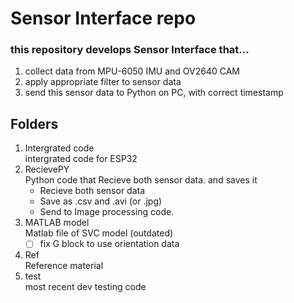 # Sensor Interface repo
### this repository develops Sensor Interface that...
1. collect data from MPU-6050 IMU and OV2640 CAM
2. apply appropriate filter to sensor data
3. send this sensor data to Python on PC, with correct timestamp

## Folders
1. Intergrated code  
   intergrated code for ESP32
2. RecievePY  
   Python code that Recieve both sensor data. and saves it  
   * Recieve both sensor data
   * Save as .csv and .avi (or .jpg)
   * Send to Image processing code.
3. MATLAB model  
   Matlab file of SVC model (outdated)  
   - [ ] fix G block to use orientation data
4. Ref  
   Reference material
5. test  
   most recent dev testing code

